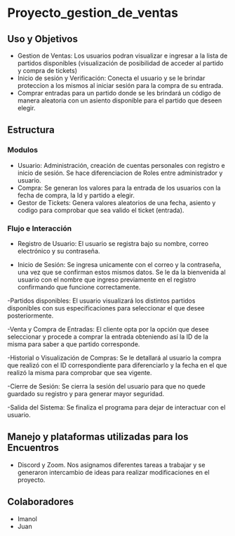 # Proyecto_gestion_de_ventas

## Uso y Objetivos

- Gestion de Ventas: Los usuarios podran visualizar e ingresar a la lista de partidos disponibles (visualización de posibilidad de acceder al partido y compra de tickets)
- Inicio de sesión y Verificación: Conecta el usuario y se le brindar proteccion a los mismos al iniciar sesión para la compra de su entrada.
- Comprar entradas para un partido donde se les brindará un código de manera aleatoria con un asiento disponible para el partido que deseen elegir.

## Estructura 

### Modulos

- Usuario: Administración, creación de cuentas personales con registro e inicio de sesión. Se hace diferenciacion de Roles entre administrador y usuario.
- Compra: Se generan los valores para la entrada de los usuarios con la fecha de compra, la Id y partido a elegir.
- Gestor de Tickets: Genera valores aleatorios de una fecha, asiento y codigo para comprobar que sea valido el ticket (entrada).

### Flujo e Interacción

- Registro de Usuario: El usuario se registra bajo su nombre, correo electrónico y su contraseña.

- Inicio de Sesión: Se ingresa unicamente con el correo y la contraseña, una vez que se confirman estos mismos datos. Se le da la bienvenida al usuario con el nombre que ingreso previamente en el registro confirmando que funcione correctamente.

-Partidos disponibles: El usuario visualizará los distintos partidos disponibles con sus especificaciones para seleccionar el que desee posteriormente.

-Venta y Compra de Entradas: El cliente opta por la opción que desee seleccionar y procede a comprar la entrada obteniendo así la ID de la misma para saber a que partido corresponde.

-Historial o Visualización de Compras: Se le detallará al usuario la compra que realizó con el ID correspondiente para diferenciarlo y la fecha en el que realizó la misma para comprobar que sea vigente.

-Cierre de Sesión: Se cierra la sesión del usuario para que no quede guardado su registro y para generar mayor seguridad.

-Salida del Sistema: Se finaliza el programa para dejar de interactuar con el usuario.

## Manejo y plataformas utilizadas para los Encuentros

- Discord y Zoom. Nos asignamos diferentes tareas a trabajar y se generaron intercambio de ideas para realizar modificaciones en el proyecto.

## Colaboradores

- Imanol
- Juan

